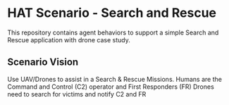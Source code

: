 # HAT Scenario - Search and Rescue

This repository contains agent behaviors to support a simple Search and Rescue application with drone case study.

## Scenario Vision

Use UAV/Drones to assist in a Search & Rescue Missions.
Humans are the Command and Control (C2) operator and First Responders (FR)
Drones need to search for victims and notify C2 and FR

